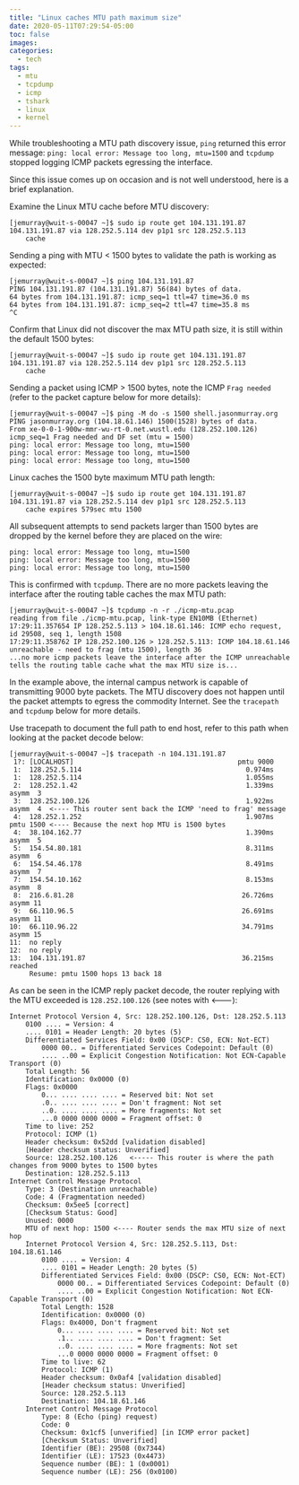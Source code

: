 ```yaml
---
title: "Linux caches MTU path maximum size"
date: 2020-05-11T07:29:54-05:00
toc: false
images:
categories:
  - tech
tags: 
  - mtu
  - tcpdump
  - icmp
  - tshark
  - linux
  - kernel
---
```


While troubleshooting a MTU path discovery issue, `ping` returned this error message: `ping: local error: Message too long, mtu=1500` and `tcpdump` stopped logging ICMP packets egressing the interface.

Since this issue comes up on occasion and is not well understood, here is a brief explanation.


Examine the Linux MTU cache before MTU discovery:

```
[jemurray@wuit-s-00047 ~]$ sudo ip route get 104.131.191.87
104.131.191.87 via 128.252.5.114 dev p1p1 src 128.252.5.113
    cache
```

Sending a ping with MTU < 1500 bytes to validate the path is working as expected:

```
[jemurray@wuit-s-00047 ~]$ ping 104.131.191.87
PING 104.131.191.87 (104.131.191.87) 56(84) bytes of data.
64 bytes from 104.131.191.87: icmp_seq=1 ttl=47 time=36.0 ms
64 bytes from 104.131.191.87: icmp_seq=2 ttl=47 time=35.8 ms
^C
```

Confirm that Linux did not discover the max MTU path size, it is still within the default 1500 bytes:

```
[jemurray@wuit-s-00047 ~]$ sudo ip route get 104.131.191.87
104.131.191.87 via 128.252.5.114 dev p1p1 src 128.252.5.113
    cache
```

Sending a packet using ICMP > 1500 bytes, note the ICMP `Frag needed` (refer to the packet capture below for more details):

```
[jemurray@wuit-s-00047 ~]$ ping -M do -s 1500 shell.jasonmurray.org
PING jasonmurray.org (104.18.61.146) 1500(1528) bytes of data.
From xe-0-0-1-900w-mmr-wu-rt-0.net.wustl.edu (128.252.100.126) icmp_seq=1 Frag needed and DF set (mtu = 1500)
ping: local error: Message too long, mtu=1500
ping: local error: Message too long, mtu=1500
ping: local error: Message too long, mtu=1500
```

Linux caches the 1500 byte maximum MTU path length:

```
[jemurray@wuit-s-00047 ~]$ sudo ip route get 104.131.191.87
104.131.191.87 via 128.252.5.114 dev p1p1 src 128.252.5.113
    cache expires 579sec mtu 1500
```

All subsequent attempts to send packets larger than 1500 bytes are dropped by the kernel before they are placed on the wire:

```
ping: local error: Message too long, mtu=1500
ping: local error: Message too long, mtu=1500
ping: local error: Message too long, mtu=1500
```

This is confirmed with `tcpdump`.  There are no more packets leaving the interface after the routing table caches the max MTU path:

```
[jemurray@wuit-s-00047 ~]$ tcpdump -n -r ./icmp-mtu.pcap
reading from file ./icmp-mtu.pcap, link-type EN10MB (Ethernet)
17:29:11.357654 IP 128.252.5.113 > 104.18.61.146: ICMP echo request, id 29508, seq 1, length 1508
17:29:11.358762 IP 128.252.100.126 > 128.252.5.113: ICMP 104.18.61.146 unreachable - need to frag (mtu 1500), length 36
...no more icmp packets leave the interface after the ICMP unreachable tells the routing table cache what the max MTU size is...
```

In the example above, the internal campus network is capable of transmitting 9000 byte packets.  The MTU discovery does not happen until the packet attempts to egress the commodity Internet.  See the `tracepath` and `tcpdump` below for more details.

Use tracepath to document the full path to end host, refer to this path when looking at the packet decode below:

```
[jemurray@wuit-s-00047 ~]$ tracepath -n 104.131.191.87
 1?: [LOCALHOST]                                         pmtu 9000
 1:  128.252.5.114                                         0.974ms
 1:  128.252.5.114                                         1.055ms
 2:  128.252.1.42                                          1.339ms asymm  3
 3:  128.252.100.126                                       1.922ms asymm  4  <---- This router sent back the ICMP 'need to frag' message
 4:  128.252.1.252                                         1.907ms pmtu 1500 <---- Because the next hop MTU is 1500 bytes
 4:  38.104.162.77                                         1.390ms asymm  5
 5:  154.54.80.181                                         8.311ms asymm  6
 6:  154.54.46.178                                         8.491ms asymm  7
 7:  154.54.10.162                                         8.153ms asymm  8
 8:  216.6.81.28                                          26.726ms asymm 11
 9:  66.110.96.5                                          26.691ms asymm 11
10:  66.110.96.22                                         34.791ms asymm 15
11:  no reply
12:  no reply
13:  104.131.191.87                                       36.215ms reached
     Resume: pmtu 1500 hops 13 back 18
```


As can be seen in the ICMP reply packet decode, the router replying with the MTU exceeded is `128.252.100.126` (see notes with <---):

```
Internet Protocol Version 4, Src: 128.252.100.126, Dst: 128.252.5.113
    0100 .... = Version: 4
    .... 0101 = Header Length: 20 bytes (5)
    Differentiated Services Field: 0x00 (DSCP: CS0, ECN: Not-ECT)
        0000 00.. = Differentiated Services Codepoint: Default (0)
        .... ..00 = Explicit Congestion Notification: Not ECN-Capable Transport (0)
    Total Length: 56
    Identification: 0x0000 (0)
    Flags: 0x0000
        0... .... .... .... = Reserved bit: Not set
        .0.. .... .... .... = Don't fragment: Not set
        ..0. .... .... .... = More fragments: Not set
        ...0 0000 0000 0000 = Fragment offset: 0
    Time to live: 252
    Protocol: ICMP (1)
    Header checksum: 0x52dd [validation disabled]
    [Header checksum status: Unverified]
    Source: 128.252.100.126   <----- This router is where the path changes from 9000 bytes to 1500 bytes
    Destination: 128.252.5.113
Internet Control Message Protocol
    Type: 3 (Destination unreachable)
    Code: 4 (Fragmentation needed)
    Checksum: 0x5ee5 [correct]
    [Checksum Status: Good]
    Unused: 0000
    MTU of next hop: 1500 <---- Router sends the max MTU size of next hop
    Internet Protocol Version 4, Src: 128.252.5.113, Dst: 104.18.61.146
        0100 .... = Version: 4
        .... 0101 = Header Length: 20 bytes (5)
        Differentiated Services Field: 0x00 (DSCP: CS0, ECN: Not-ECT)
            0000 00.. = Differentiated Services Codepoint: Default (0)
            .... ..00 = Explicit Congestion Notification: Not ECN-Capable Transport (0)
        Total Length: 1528
        Identification: 0x0000 (0)
        Flags: 0x4000, Don't fragment
            0... .... .... .... = Reserved bit: Not set
            .1.. .... .... .... = Don't fragment: Set
            ..0. .... .... .... = More fragments: Not set
            ...0 0000 0000 0000 = Fragment offset: 0
        Time to live: 62
        Protocol: ICMP (1)
        Header checksum: 0x0af4 [validation disabled]
        [Header checksum status: Unverified]
        Source: 128.252.5.113
        Destination: 104.18.61.146
    Internet Control Message Protocol
        Type: 8 (Echo (ping) request)
        Code: 0
        Checksum: 0x1cf5 [unverified] [in ICMP error packet]
        [Checksum Status: Unverified]
        Identifier (BE): 29508 (0x7344)
        Identifier (LE): 17523 (0x4473)
        Sequence number (BE): 1 (0x0001)
        Sequence number (LE): 256 (0x0100)
```
